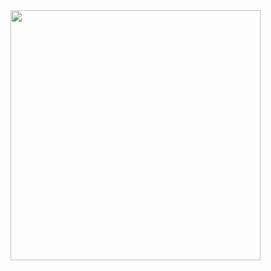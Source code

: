 <img src="https://i.pinimg.com/736x/f8/7c/55/f87c55ebd9ebeaa98c90dd41bd1d7cf5.jpg" width="400" align="left">


